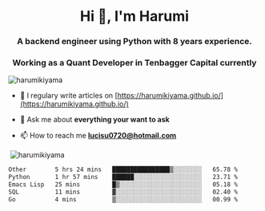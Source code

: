 <h1 align="center">Hi 👋, I'm Harumi</h1>
<h3 align="center">A backend engineer using <b>Python</b> with 8 years experience.</h3>
<h3 align="center">Working as a Quant Developer in <b>Tenbagger Capital</b> currently</h3>

<p align="left"> <img src="https://komarev.com/ghpvc/?username=harumikiyama" alt="harumikiyama" /> </p>


- 📝 I regulary write articles on [https://harumikiyama.github.io/](https://harumikiyama.github.io/)

- 💬 Ask me about **everything your want to ask**

- 📫 How to reach me **lucisu0720@hotmail.com**

<p>&nbsp;<img align="center" src="https://github-readme-stats.vercel.app/api?username=harumikiyama&show_icons=true" alt="harumikiyama" /></p>


<!--START_SECTION:waka-->

```txt
Other        5 hrs 24 mins   ████████████████▒░░░░░░░░   65.78 %
Python       1 hr 57 mins    ██████░░░░░░░░░░░░░░░░░░░   23.71 %
Emacs Lisp   25 mins         █▒░░░░░░░░░░░░░░░░░░░░░░░   05.18 %
SQL          11 mins         ▓░░░░░░░░░░░░░░░░░░░░░░░░   02.40 %
Go           4 mins          ▒░░░░░░░░░░░░░░░░░░░░░░░░   00.99 %
```

<!--END_SECTION:waka-->
